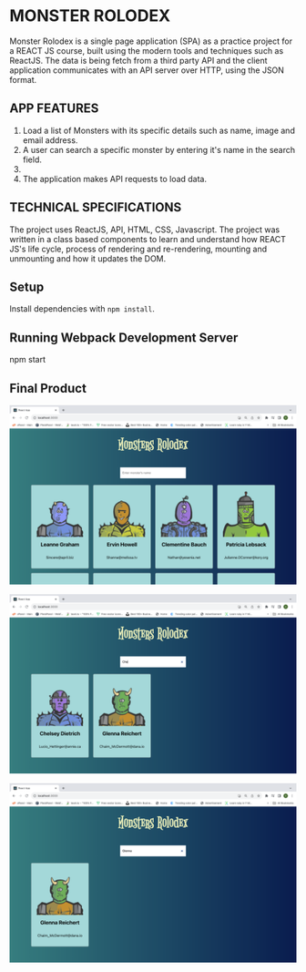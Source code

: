 # MONSTER ROLODEX
Monster Rolodex is a single page application (SPA) as a practice project for a REACT JS course, built using the modern tools and techniques such as ReactJS. The data is being fetch from a third party API and the client application communicates with an API server over HTTP, using the JSON format.

## APP FEATURES
1. Load a list of Monsters with its specific details such as name, image and email address.
2. A user can search a specific monster by entering it's name in the search field.
3. 
4. The application makes API requests to load data.

## TECHNICAL SPECIFICATIONS
The project uses ReactJS, API, HTML, CSS, Javascript. The project was written in a class based components to learn and understand how REACT JS's life cycle, process of rendering and re-rendering, mounting and unmounting and how it updates the DOM.

## Setup
Install dependencies with `npm install`.

## Running Webpack Development Server
npm start


## Final Product

!["Screenshot of Monster Rolodex"](public/images/monster_rolodex_all.png)

!["Screenshot of Filtered Monster"](public/images/monster_rolodex_search.png)

!["Screenshot of Spefic Monster"](public/images/monster_rolodex_filtered.png)

